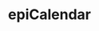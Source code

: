 ---
title: epiCalendar
tags: ['projects']
desc: Python (and web) app that downloads your personal calendar from University of Oviedo's SIES in ICS or CSV format.
source: https://github.com/miermontoto/epiCalendar
---